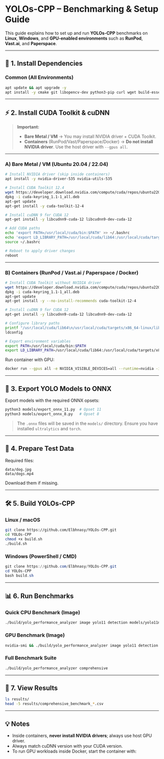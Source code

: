 # YOLOs-CPP – Benchmarking & Setup Guide

This guide explains how to set up and run **YOLOs-CPP** benchmarks on **Linux**, **Windows**, and **GPU-enabled environments** such as **RunPod**, **Vast.ai**, and **Paperspace**.

---

## 🚀 1. Install Dependencies

### Common (All Environments)
```bash
apt update && apt upgrade -y
apt install -y cmake git libopencv-dev python3-pip curl wget build-essential pkg-config libssl-dev ca-certificates
````

---

## ⚡ 2. Install CUDA Toolkit & cuDNN

> **Important:**
>
> * **Bare Metal / VM** → You may install NVIDIA driver + CUDA Toolkit.
> * **Containers** (RunPod/Vast/Paperspace/Docker) → **Do not install NVIDIA driver**. Use the host driver with `--gpus all`.

---

### **A) Bare Metal / VM (Ubuntu 20.04 / 22.04)**

```bash
# Install NVIDIA driver (skip inside containers)
apt install -y nvidia-driver-535 nvidia-utils-535

# Install CUDA Toolkit 12.4
wget https://developer.download.nvidia.com/compute/cuda/repos/ubuntu2204/x86_64/cuda-keyring_1.1-1_all.deb
dpkg -i cuda-keyring_1.1-1_all.deb
apt-get update
apt-get install -y cuda-toolkit-12-4

# Install cuDNN 9 for CUDA 12
apt-get install -y libcudnn9-cuda-12 libcudnn9-dev-cuda-12

# Add CUDA paths
echo 'export PATH=/usr/local/cuda/bin:$PATH' >> ~/.bashrc
echo 'export LD_LIBRARY_PATH=/usr/local/cuda/lib64:/usr/local/cuda/targets/x86_64-linux/lib:$LD_LIBRARY_PATH' >> ~/.bashrc
source ~/.bashrc

# Reboot to apply driver changes
reboot
```

---

### **B) Containers (RunPod / Vast.ai / Paperspace / Docker)**

```bash
# Install CUDA Toolkit without NVIDIA driver
wget https://developer.download.nvidia.com/compute/cuda/repos/ubuntu2204/x86_64/cuda-keyring_1.1-1_all.deb
dpkg -i cuda-keyring_1.1-1_all.deb
apt-get update
apt-get install -y --no-install-recommends cuda-toolkit-12-4

# Install cuDNN 9 for CUDA 12
apt-get install -y libcudnn9-cuda-12 libcudnn9-dev-cuda-12

# Configure library paths
printf "/usr/local/cuda/lib64\n/usr/local/cuda/targets/x86_64-linux/lib\n/usr/lib/x86_64-linux-gnu\n" > /etc/ld.so.conf.d/cuda.conf
ldconfig

# Export environment variables
export PATH=/usr/local/cuda/bin:$PATH
export LD_LIBRARY_PATH=/usr/local/cuda/lib64:/usr/local/cuda/targets/x86_64-linux/lib:$LD_LIBRARY_PATH
```

Run container with GPU:

```bash
docker run --gpus all -e NVIDIA_VISIBLE_DEVICES=all --runtime=nvidia -it <image> bash
```

---

## 🧩 3. Export YOLO Models to ONNX

Export models with the required ONNX opsets:

```bash
python3 models/export_onnx_11.py  # Opset 11
python3 models/export_onnx_8.py   # Opset 8
```

> The `.onnx` files will be saved in the `models/` directory.
> Ensure you have installed `ultralytics` and `torch`.

---

## 📂 4. Prepare Test Data

Required files:

```
data/dog.jpg
data/dogs.mp4
```

Download them if missing.

---

## 🛠 5. Build YOLOs-CPP

### Linux / macOS

```bash
git clone https://github.com/Elbhnasy/YOLOs-CPP.git
cd YOLOs-CPP
chmod +x build.sh
./build.sh
```

### Windows (PowerShell / CMD)

```powershell
git clone https://github.com/Elbhnasy/YOLOs-CPP.git
cd YOLOs-CPP
bash build.sh
```

---

## 📊 6. Run Benchmarks

### Quick CPU Benchmark (Image)

```bash
./build/yolo_performance_analyzer image yolo11 detection models/yolo11n.onnx models/coco.names data/dog.jpg --cpu --iterations=5
```

### GPU Benchmark (Image)

```bash
nvidia-smi && ./build/yolo_performance_analyzer image yolo11 detection models/yolo11n.onnx models/coco.names data/dog.jpg --gpu --iterations=50
```

### Full Benchmark Suite

```bash
./build/yolo_performance_analyzer comprehensive
```

---

## 📑 7. View Results

```bash
ls results/
head -5 results/comprehensive_benchmark_*.csv
```

---


## 💡 Notes

* Inside containers, **never install NVIDIA drivers**; always use host GPU driver.
* Always match cuDNN version with your CUDA version.
* To run GPU workloads inside Docker, start the container with:

